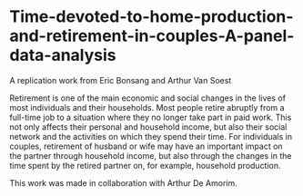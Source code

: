 # Time-devoted-to-home-production-and-retirement-in-couples-A-panel-data-analysis
A replication work from Eric Bonsang and Arthur Van Soest

Retirement is one of the main economic and social changes in the lives of most individuals and
their households. Most people retire abruptly from a full-time job to a situation where they no
longer take part in paid work. This not only affects their personal and household income, but also
their social network and the activities on which they spend their time. For individuals in couples,
retirement of husband or wife may have an important impact on the partner through household
income, but also through the changes in the time spent by the retired partner on, for example,
household production.

This work was made in collaboration with Arthur De Amorim.
